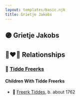```yaml
---
layout: templates/basic.njk
title: Grietje Jakobs
---
```

## 🟣 Grietje Jakobs


## 👩‍❤️‍👨 Relationships

### 🔵 [Tidde Freerks](/people/3/35267914)

#### Children With Tidde Freerks
* 🔵 [Freerk Tiddes](/people/2/21111317), b. about 1762